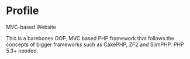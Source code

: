 # Profile
MVC-based Website

This is a barebones OOP, MVC based PHP framework that follows the concepts of bigger frameworks such as CakePHP, ZF2 and SlimPHP. PHP 5.3+ needed.